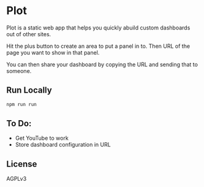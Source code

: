 # Plot
Plot is a static web app that helps you quickly abuild custom dashboards out of other sites.

Hit the plus button to create an area to put a panel in to. Then URL of the page you want to show in that panel.

You can then share your dashboard by copying the URL and sending that to someone.

## Run Locally

```bash
npm run run
```

## To Do:

* Get YouTube to work
* Store dashboard configuration in URL

## License

AGPLv3